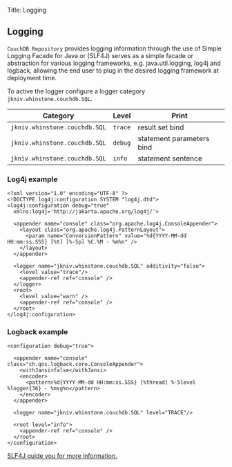 Title: Logging

Logging
-------------
       
`CouchDB Repository` provides logging information through the use of Simple Logging Facade for Java or (SLF4J) serves as a simple facade or abstraction for various logging frameworks, e.g. java.util.logging, log4j and logback, allowing the end user to plug in the desired logging framework at deployment time. 

To active the logger configure a logger category `jkniv.whinstone.couchdb.SQL`.

| Category                   | Level     | Print |
| -------------------------- | --------- |--------|
| `jkniv.whinstone.couchdb.SQL` |  `trace` | result set bind |
| `jkniv.whinstone.couchdb.SQL` |  `debug` | statement parameters bind |
| `jkniv.whinstone.couchdb.SQL` |  `info`  | statement sentence |


### Log4j example

    <?xml version="1.0" encoding="UTF-8" ?>
    <!DOCTYPE log4j:configuration SYSTEM "log4j.dtd">
    <log4j:configuration debug="true"
      xmlns:log4j='http://jakarta.apache.org/log4j/'>
      
      <appender name="console" class="org.apache.log4j.ConsoleAppender">
        <layout class="org.apache.log4j.PatternLayout">
          <param name="ConversionPattern" value="%d{YYYY-MM-dd HH:mm:ss.SSS} [%t] [%-5p] %C.%M - %m%n" />
        </layout>
      </appender>
      
      <logger name="jkniv.whinstone.couchdb.SQL" additivity="false">
        <level value="trace"/>
        <appender-ref ref="console" />
      </logger>
      <root>
        <level value="warn" />
        <appender-ref ref="console" />
      </root>    
    </log4j:configuration>


### Logback example

    <configuration debug="true">
    
      <appender name="console" class="ch.qos.logback.core.ConsoleAppender">
        <withJansi>false</withJansi>
        <encoder>
          <pattern>%d{YYYY-MM-dd HH:mm:ss.SSS} [%thread] %-5level %logger{36} - %msg%n</pattern>
        </encoder>
      </appender>
    
      <logger name="jkniv.whinstone.couchdb.SQL" level="TRACE"/>
    
      <root level="info">
        <appender-ref ref="console" />
      </root>
    </configuration>
    
    

<a href="http://www.slf4j.org/">SLF4J guide you for more information.</a>
